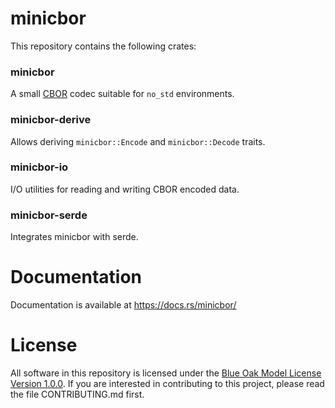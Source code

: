 # minicbor

This repository contains the following crates:

### minicbor

A small [CBOR][1] codec suitable for `no_std` environments.

### minicbor-derive

Allows deriving `minicbor::Encode` and `minicbor::Decode` traits.

### minicbor-io

I/O utilities for reading and writing CBOR encoded data.

### minicbor-serde

Integrates minicbor with serde.

# Documentation

Documentation is available at <https://docs.rs/minicbor/>

# License

All software in this repository is licensed under the [Blue Oak Model License Version 1.0.0][2].
If you are interested in contributing to this project, please read the file
CONTRIBUTING.md first.

[1]: https://tools.ietf.org/html/rfc8949
[2]: https://blueoakcouncil.org/license/1.0.0
